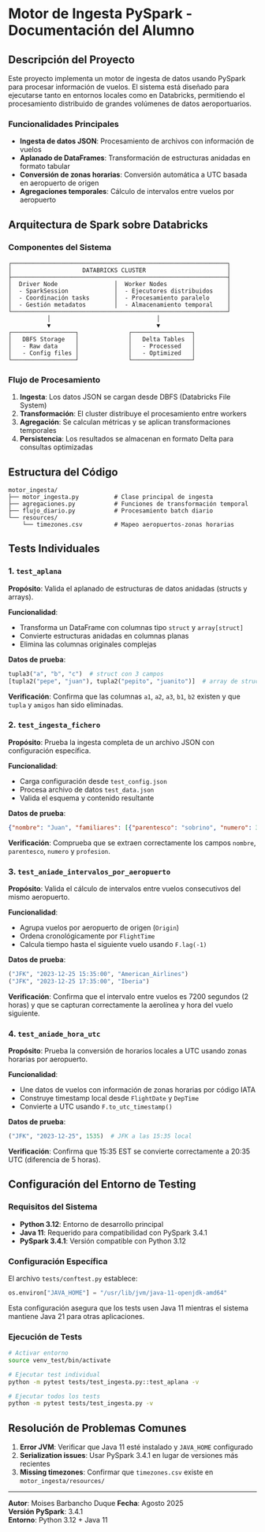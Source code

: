 # Motor de Ingesta PySpark - Documentación del Alumno

## Descripción del Proyecto

Este proyecto implementa un motor de ingesta de datos usando PySpark para procesar información de vuelos. El sistema está diseñado para ejecutarse tanto en entornos locales como en Databricks, permitiendo el procesamiento distribuido de grandes volúmenes de datos aeroportuarios.

### Funcionalidades Principales

- **Ingesta de datos JSON**: Procesamiento de archivos con información de vuelos
- **Aplanado de DataFrames**: Transformación de estructuras anidadas en formato tabular
- **Conversión de zonas horarias**: Conversión automática a UTC basada en aeropuerto de origen
- **Agregaciones temporales**: Cálculo de intervalos entre vuelos por aeropuerto

## Arquitectura de Spark sobre Databricks

### Componentes del Sistema

```
┌─────────────────────────────────────────────────────────────┐
│                    DATABRICKS CLUSTER                       │
├─────────────────────────────────────────────────────────────┤
│  Driver Node                │  Worker Nodes                 │
│  - SparkSession             │  - Ejecutores distribuidos    │
│  - Coordinación tasks       │  - Procesamiento paralelo     │
│  - Gestión metadatos        │  - Almacenamiento temporal    │
└─────────────────────────────────────────────────────────────┘
           │                              │
           ▼                              ▼
┌──────────────────┐              ┌─────────────────┐
│   DBFS Storage   │              │   Delta Tables  │
│   - Raw data     │              │   - Processed   │
│   - Config files │              │   - Optimized   │
└──────────────────┘              └─────────────────┘
```

### Flujo de Procesamiento

1. **Ingesta**: Los datos JSON se cargan desde DBFS (Databricks File System)
2. **Transformación**: El cluster distribuye el procesamiento entre workers
3. **Agregación**: Se calculan métricas y se aplican transformaciones temporales
4. **Persistencia**: Los resultados se almacenan en formato Delta para consultas optimizadas


## Estructura del Código

```
motor_ingesta/
├── motor_ingesta.py          # Clase principal de ingesta
├── agregaciones.py           # Funciones de transformación temporal
├── flujo_diario.py           # Procesamiento batch diario
└── resources/
    └── timezones.csv         # Mapeo aeropuertos-zonas horarias
```

## Tests Individuales

### 1. `test_aplana`

**Propósito**: Valida el aplanado de estructuras de datos anidadas (structs y arrays).

**Funcionalidad**:
- Transforma un DataFrame con columnas tipo `struct` y `array[struct]`
- Convierte estructuras anidadas en columnas planas
- Elimina las columnas originales complejas

**Datos de prueba**:
```python
tupla3("a", "b", "c")  # struct con 3 campos
[tupla2("pepe", "juan"), tupla2("pepito", "juanito")]  # array de structs
```

**Verificación**: Confirma que las columnas `a1`, `a2`, `a3`, `b1`, `b2` existen y que `tupla` y `amigos` han sido eliminadas.

### 2. `test_ingesta_fichero`

**Propósito**: Prueba la ingesta completa de un archivo JSON con configuración específica.

**Funcionalidad**:
- Carga configuración desde `test_config.json`
- Procesa archivo de datos `test_data.json`
- Valida el esquema y contenido resultante

**Datos de prueba**:
```json
{"nombre": "Juan", "familiares": [{"parentesco": "sobrino", "numero": 3}], "profesion": "Ingeniero"}
```

**Verificación**: Comprueba que se extraen correctamente los campos `nombre`, `parentesco`, `numero` y `profesion`.

### 3. `test_aniade_intervalos_por_aeropuerto`

**Propósito**: Valida el cálculo de intervalos entre vuelos consecutivos del mismo aeropuerto.

**Funcionalidad**:
- Agrupa vuelos por aeropuerto de origen (`Origin`)
- Ordena cronológicamente por `FlightTime`
- Calcula tiempo hasta el siguiente vuelo usando `F.lag(-1)`

**Datos de prueba**:
```python
("JFK", "2023-12-25 15:35:00", "American_Airlines")
("JFK", "2023-12-25 17:35:00", "Iberia")
```

**Verificación**: Confirma que el intervalo entre vuelos es 7200 segundos (2 horas) y que se capturan correctamente la aerolínea y hora del vuelo siguiente.

### 4. `test_aniade_hora_utc`

**Propósito**: Prueba la conversión de horarios locales a UTC usando zonas horarias por aeropuerto.

**Funcionalidad**:
- Une datos de vuelos con información de zonas horarias por código IATA
- Construye timestamp local desde `FlightDate` y `DepTime`
- Convierte a UTC usando `F.to_utc_timestamp()`

**Datos de prueba**:
```python
("JFK", "2023-12-25", 1535)  # JFK a las 15:35 local
```

**Verificación**: Confirma que 15:35 EST se convierte correctamente a 20:35 UTC (diferencia de 5 horas).

## Configuración del Entorno de Testing

### Requisitos del Sistema

- **Python 3.12**: Entorno de desarrollo principal
- **Java 11**: Requerido para compatibilidad con PySpark 3.4.1
- **PySpark 3.4.1**: Versión compatible con Python 3.12

### Configuración Específica

El archivo `tests/conftest.py` establece:

```python
os.environ["JAVA_HOME"] = "/usr/lib/jvm/java-11-openjdk-amd64"
```

Esta configuración asegura que los tests usen Java 11 mientras el sistema mantiene Java 21 para otras aplicaciones.

### Ejecución de Tests

```bash
# Activar entorno
source venv_test/bin/activate

# Ejecutar test individual  
python -m pytest tests/test_ingesta.py::test_aplana -v

# Ejecutar todos los tests
python -m pytest tests/test_ingesta.py -v
```

## Resolución de Problemas Comunes

1. **Error JVM**: Verificar que Java 11 esté instalado y `JAVA_HOME` configurado
2. **Serialization issues**: Usar PySpark 3.4.1 en lugar de versiones más recientes
3. **Missing timezones**: Confirmar que `timezones.csv` existe en `motor_ingesta/resources/`

---

**Autor**: Moises Barbancho Duque
**Fecha**: Agosto 2025  
**Versión PySpark**: 3.4.1  
**Entorno**: Python 3.12 + Java 11